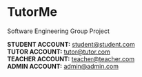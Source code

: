 # TutorMe
Software Engineering Group Project

<strong>STUDENT ACCOUNT:</strong> student@student.com</br>
<strong>TUTOR ACCOUNT:</strong>    tutor@tutor.com</br>
<strong>TEACHER ACCOUNT:</strong>  teacher@teacher.com</br>
<strong>ADMIN ACCOUNT:</strong>    admin@admin.com

